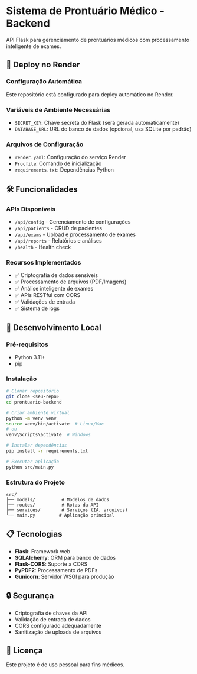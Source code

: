 # Sistema de Prontuário Médico - Backend

API Flask para gerenciamento de prontuários médicos com processamento inteligente de exames.

## 🚀 Deploy no Render

### Configuração Automática
Este repositório está configurado para deploy automático no Render.

### Variáveis de Ambiente Necessárias
- `SECRET_KEY`: Chave secreta do Flask (será gerada automaticamente)
- `DATABASE_URL`: URL do banco de dados (opcional, usa SQLite por padrão)

### Arquivos de Configuração
- `render.yaml`: Configuração do serviço Render
- `Procfile`: Comando de inicialização
- `requirements.txt`: Dependências Python

## 🛠️ Funcionalidades

### APIs Disponíveis
- `/api/config` - Gerenciamento de configurações
- `/api/patients` - CRUD de pacientes
- `/api/exams` - Upload e processamento de exames
- `/api/reports` - Relatórios e análises
- `/health` - Health check

### Recursos Implementados
- ✅ Criptografia de dados sensíveis
- ✅ Processamento de arquivos (PDF/Imagens)
- ✅ Análise inteligente de exames
- ✅ APIs RESTful com CORS
- ✅ Validações de entrada
- ✅ Sistema de logs

## 🔧 Desenvolvimento Local

### Pré-requisitos
- Python 3.11+
- pip

### Instalação
```bash
# Clonar repositório
git clone <seu-repo>
cd prontuario-backend

# Criar ambiente virtual
python -m venv venv
source venv/bin/activate  # Linux/Mac
# ou
venv\Scripts\activate  # Windows

# Instalar dependências
pip install -r requirements.txt

# Executar aplicação
python src/main.py
```

### Estrutura do Projeto
```
src/
├── models/          # Modelos de dados
├── routes/          # Rotas da API
├── services/        # Serviços (IA, arquivos)
└── main.py         # Aplicação principal
```

## 📋 Tecnologias

- **Flask**: Framework web
- **SQLAlchemy**: ORM para banco de dados
- **Flask-CORS**: Suporte a CORS
- **PyPDF2**: Processamento de PDFs
- **Gunicorn**: Servidor WSGI para produção

## 🔒 Segurança

- Criptografia de chaves da API
- Validação de entrada de dados
- CORS configurado adequadamente
- Sanitização de uploads de arquivos

## 📝 Licença

Este projeto é de uso pessoal para fins médicos.

